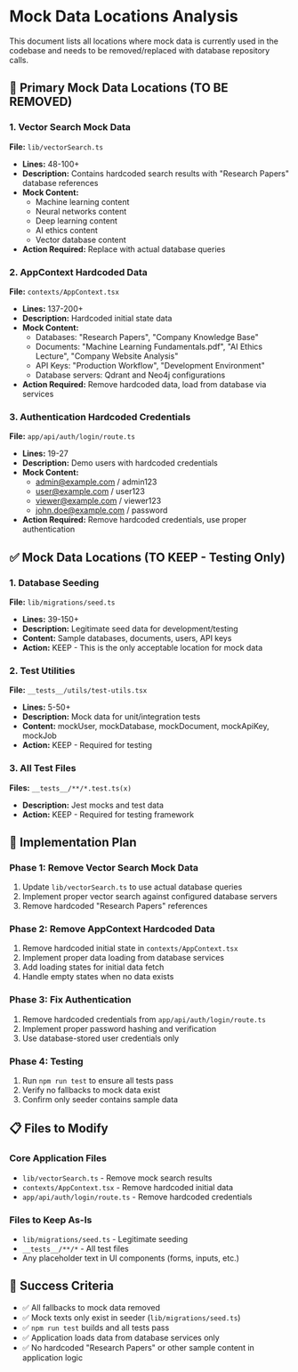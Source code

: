 # Mock Data Locations Analysis

This document lists all locations where mock data is currently used in the codebase and needs to be removed/replaced with database repository calls.

## 🎯 Primary Mock Data Locations (TO BE REMOVED)

### 1. Vector Search Mock Data
**File:** `lib/vectorSearch.ts`
- **Lines:** 48-100+
- **Description:** Contains hardcoded search results with "Research Papers" database references
- **Mock Content:** 
  - Machine learning content
  - Neural networks content
  - Deep learning content
  - AI ethics content
  - Vector database content
- **Action Required:** Replace with actual database queries

### 2. AppContext Hardcoded Data
**File:** `contexts/AppContext.tsx`
- **Lines:** 137-200+
- **Description:** Hardcoded initial state data
- **Mock Content:**
  - Databases: "Research Papers", "Company Knowledge Base"
  - Documents: "Machine Learning Fundamentals.pdf", "AI Ethics Lecture", "Company Website Analysis"
  - API Keys: "Production Workflow", "Development Environment"
  - Database servers: Qdrant and Neo4j configurations
- **Action Required:** Remove hardcoded data, load from database via services

### 3. Authentication Hardcoded Credentials
**File:** `app/api/auth/login/route.ts`
- **Lines:** 19-27
- **Description:** Demo users with hardcoded credentials
- **Mock Content:**
  - admin@example.com / admin123
  - user@example.com / user123
  - viewer@example.com / viewer123
  - john.doe@example.com / password
- **Action Required:** Remove hardcoded credentials, use proper authentication

## ✅ Mock Data Locations (TO KEEP - Testing Only)

### 1. Database Seeding
**File:** `lib/migrations/seed.ts`
- **Lines:** 39-150+
- **Description:** Legitimate seed data for development/testing
- **Content:** Sample databases, documents, users, API keys
- **Action:** KEEP - This is the only acceptable location for mock data

### 2. Test Utilities
**File:** `__tests__/utils/test-utils.tsx`
- **Lines:** 5-50+
- **Description:** Mock data for unit/integration tests
- **Content:** mockUser, mockDatabase, mockDocument, mockApiKey, mockJob
- **Action:** KEEP - Required for testing

### 3. All Test Files
**Files:** `__tests__/**/*.test.ts(x)`
- **Description:** Jest mocks and test data
- **Action:** KEEP - Required for testing framework

## 🔧 Implementation Plan

### Phase 1: Remove Vector Search Mock Data
1. Update `lib/vectorSearch.ts` to use actual database queries
2. Implement proper vector search against configured database servers
3. Remove hardcoded "Research Papers" references

### Phase 2: Remove AppContext Hardcoded Data
1. Remove hardcoded initial state in `contexts/AppContext.tsx`
2. Implement proper data loading from database services
3. Add loading states for initial data fetch
4. Handle empty states when no data exists

### Phase 3: Fix Authentication
1. Remove hardcoded credentials from `app/api/auth/login/route.ts`
2. Implement proper password hashing and verification
3. Use database-stored user credentials only

### Phase 4: Testing
1. Run `npm run test` to ensure all tests pass
2. Verify no fallbacks to mock data exist
3. Confirm only seeder contains sample data

## 📋 Files to Modify

### Core Application Files
- `lib/vectorSearch.ts` - Remove mock search results
- `contexts/AppContext.tsx` - Remove hardcoded initial data
- `app/api/auth/login/route.ts` - Remove hardcoded credentials

### Files to Keep As-Is
- `lib/migrations/seed.ts` - Legitimate seeding
- `__tests__/**/*` - All test files
- Any placeholder text in UI components (forms, inputs, etc.)

## 🎯 Success Criteria

- ✅ All fallbacks to mock data removed
- ✅ Mock texts only exist in seeder (`lib/migrations/seed.ts`)
- ✅ `npm run test` builds and all tests pass
- ✅ Application loads data from database services only
- ✅ No hardcoded "Research Papers" or other sample content in application logic